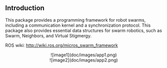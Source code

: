 ## Introduction
This package provides a programming framework for robot swarms, including a communication kernel and  a synchronization protocol. This package also provides essential data structures for swarm
robotics, such as Swarm, Neighbors, and Virtual Stigmergy.

ROS wiki:  http://wiki.ros.org/micros_swarm_framework

<center>
![image1](doc/images/app1.png)
</center>

<center>
![image2](doc/images/app2.png)
</center>
